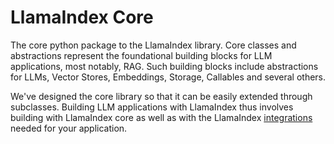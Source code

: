 # LlamaIndex Core

The core python package to the LlamaIndex library. Core classes and abstractions
represent the foundational building blocks for LLM applications, most notably,
RAG. Such building blocks include abstractions for LLMs, Vector Stores, Embeddings,
Storage, Callables and several others.

We've designed the core library so that it can be easily extended through subclasses.
Building LLM applications with LlamaIndex thus involves building with LlamaIndex
core as well as with the LlamaIndex [integrations](https://github.com/run-llamae/llama_index/tree/main/llama-index-integrations) needed for your application.

